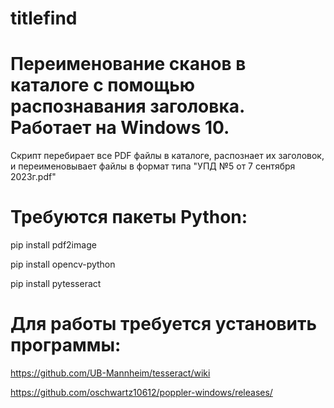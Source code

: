 # titlefind
# Переименование сканов в каталоге с помощью распознавания заголовка. Работает на Windows 10.

Скрипт перебирает все PDF файлы в каталоге, распознает их заголовок, и переименовывает файлы в формат типа "УПД №5 от 7 сентября 2023г.pdf"

# Требуются пакеты Python:

pip install pdf2image

pip install opencv-python

pip install pytesseract

# Для работы требуется установить программы:

https://github.com/UB-Mannheim/tesseract/wiki

https://github.com/oschwartz10612/poppler-windows/releases/

